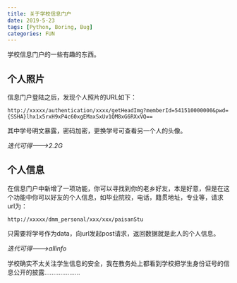 ```yaml
---
title: 关于学校信息门户
date: 2019-5-23
tags: [Python, Boring, Bug]
categories: FUN
---
```


学校信息门户的一些有趣的东西。

<!-- more -->
## 个人照片
信息门户登陆之后，发现个人照片的URL如下：
```
http://xxxxx/authentication/xxxx/getHeadImg?memberId=541510000000&pwd={SSHA}lhx1x5rxH9xP4c60xgEMaxSxUv1QM8xG6RXxVQ==

```
其中学号明文暴露，密码加密，更换学号可查看另一个人的头像。

*迭代可得--->2.2G*

## 个人信息
在信息门户中新增了一项功能，你可以寻找到你的老乡好友，本是好意，但是在这个功能中你可以好友的个人信息，如毕业院校，电话，籍贯地址，专业等，请求url为：

```
http://xxxxx/dmm_personal/xxx/xxx/paisanStu

```
只需要将学号作为data，向url发起post请求，返回数据就是此人的个人信息。

*迭代可得--->allinfo*

学校确实不太关注学生信息的安全，我在教务处上都看到学校把学生身份证号的信息公开的披露....................